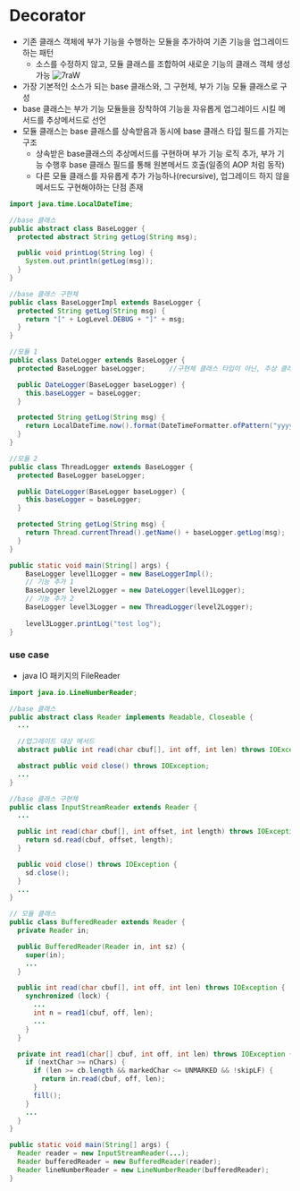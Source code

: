 # Decorator
* 기존 클래스 객체에 부가 기능을 수행하는 모듈을 추가하여 기존 기능을 업그레이드하는 패턴
    * 소스를 수정하지 않고, 모듈 클래스를 조합하여 새로운 기능의 클래스 객체 생성 가능
      ![7raW](https://user-images.githubusercontent.com/48702893/160821171-c40a3119-bfa6-4fc4-a443-b34f817120f1.gif)
* 가장 기본적인 소스가 되는 base 클래스와, 그 구현체, 부가 기능 모듈 클래스로 구성
* base 클래스는 부가 기능 모듈들을 장착하여 기능을 자유롭게 업그레이드 시킬 메서드를 추상메서드로 선언
* 모듈 클래스는 base 클래스를 상속받음과 동시에 base 클래스 타입 필드를 가지는 구조
    * 상속받은 base클래스의 추상메서드를 구현하며 부가 기능 로직 추가, 부가 기능 수행후 base 클래스 필드를 통해 원본메서드 호출(일종의 AOP 처럼 동작)
    * 다른 모듈 클래스를 자유롭게 추가 가능하나(recursive), 업그레이드 하지 않을 메서드도 구현해야하는 단점 존재

```java
import java.time.LocalDateTime;

//base 클래스
public abstract class BaseLogger {
  protected abstract String getLog(String msg);

  public void printLog(String log) {
    System.out.println(getLog(msg));
  }
}

//base 클래스 구현체
public class BaseLoggerImpl extends BaseLogger {
  protected String getLog(String msg) {
    return "[" + LogLevel.DEBUG + "]" + msg;
  }
}

//모듈 1
public class DateLogger extends BaseLogger {
  protected BaseLogger baseLogger;      //구현체 클래스 타입이 아닌, 추상 클래스 타입으로 선언하여 모듈 클래스를 느슨하게 결합 

  public DateLogger(BaseLogger baseLogger) {
    this.baseLogger = baseLogger;
  }

  protected String getLog(String msg) {
    return LocalDateTime.now().format(DateTimeFormatter.ofPattern("yyyyMMdd")) + baseLogger.getLog(msg);
  }
}

//모듈 2
public class ThreadLogger extends BaseLogger {
  protected BaseLogger baseLogger;

  public DateLogger(BaseLogger baseLogger) {
    this.baseLogger = baseLogger;
  }

  protected String getLog(String msg) {
    return Thread.currentThread().getName() + baseLogger.getLog(msg);
  }
}

public static void main(String[] args) {
    BaseLogger level1Logger = new BaseLoggerImpl();
    // 기능 추가 1
    BaseLogger level2Logger = new DateLogger(level1Logger);
    // 기능 추가 2
    BaseLogger level3Logger = new ThreadLogger(level2Logger);
    
    level3Logger.printLog("test log");
}
```

### use case
* java IO 패키지의 FileReader
```java
import java.io.LineNumberReader;

//base 클래스
public abstract class Reader implements Readable, Closeable {
  ...

  //업그레이드 대상 메서드
  abstract public int read(char cbuf[], int off, int len) throws IOException;

  abstract public void close() throws IOException;
  ...
}

//base 클래스 구현체
public class InputStreamReader extends Reader {
  ...

  public int read(char cbuf[], int offset, int length) throws IOException {
    return sd.read(cbuf, offset, length);
  }

  public void close() throws IOException {
    sd.close();
  }
  ...
}

// 모듈 클래스
public class BufferedReader extends Reader {
  private Reader in;

  public BufferedReader(Reader in, int sz) {
    super(in);
    ...
  }

  public int read(char cbuf[], int off, int len) throws IOException {
    synchronized (lock) {
      ...
      int n = read1(cbuf, off, len);
      ...
    }
  }

  private int read1(char[] cbuf, int off, int len) throws IOException {
    if (nextChar >= nChars) {
      if (len >= cb.length && markedChar <= UNMARKED && !skipLF) {
        return in.read(cbuf, off, len);
      }
      fill();
    }
    ...
  }
}

public static void main(String[] args) {
  Reader reader = new InputStreamReader(...);
  Reader bufferedReader = new BufferedReader(reader);
  Reader lineNumberReader = new LineNumberReader(bufferedReader);
}
```